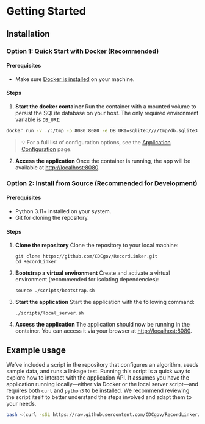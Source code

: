 # Getting Started

## Installation

### Option 1: Quick Start with Docker (Recommended)

#### Prerequisites

- Make sure [Docker is installed](https://docs.docker.com/get-docker/) on your machine.

#### Steps

1. **Start the docker container**
   Run the container with a mounted volume to persist the SQLite database on your host. The only required environment variable is `DB_URI`:
```bash
docker run -v ./:/tmp -p 8080:8080 -e DB_URI=sqlite:////tmp/db.sqlite3 ghcr.io/cdcgov/recordlinker:latest
```
> 💡 For a full list of configuration options, see the [Application Configuration](app-configuration.md) page.

2. **Access the application**
   Once the container is running, the app will be available at [http://localhost:8080](http://localhost:8080).

### Option 2: Install from Source (Recommended for Development)

#### Prerequisites

- Python 3.11+ installed on your system.
- Git for cloning the repository.

#### Steps

1. **Clone the repository**
    Clone the repository to your local machine:

    ```
    git clone https://github.com/CDCgov/RecordLinker.git
    cd RecordLinker
    ```

1. **Bootstrap a virtual environment**
    Create and activate a virtual environment (recommended for isolating dependencies):

    ```
    source ./scripts/bootstrap.sh
    ```

1. **Start the application**
Start the application with the following command:

    ```
    ./scripts/local_server.sh
    ```

1. **Access the application**
The application should now be running in the container. You can access it via your browser at [http://localhost:8080](http://localhost:8080).

## Example usage

We've included a script in the repository that configures an algorithm, seeds sample data, and runs
a linkage test. Running this script is a quick way to explore how to interact with the application
API. It assumes you have the application running locally—either via Docker or the local server
script—and requires both `curl` and `python3` to be installed. We recommend reviewing the script
itself to better understand the steps involved and adapt them to your needs.

```bash
bash <(curl -sSL https://raw.githubusercontent.com/CDCgov/RecordLinker/main/scripts/example_linkage_test.sh)
```
